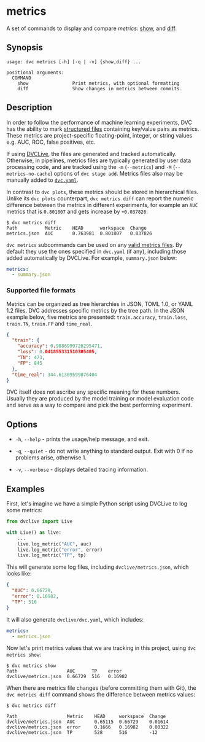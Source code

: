 # metrics

A set of commands to display and compare _metrics_:
[show](/doc/command-reference/metrics/show), and
[diff](/doc/command-reference/metrics/diff).

## Synopsis

```usage
usage: dvc metrics [-h] [-q | -v] {show,diff} ...

positional arguments:
  COMMAND
    show                Print metrics, with optional formatting
    diff                Show changes in metrics between commits.
```

## Description

In order to follow the performance of machine learning experiments, DVC has the
ability to mark [structured files](#supported-file-formats) containing key/value
pairs as metrics. These metrics are project-specific floating-point, integer, or
string values e.g. AUC, ROC, false positives, etc.

If using [DVCLive](/doc/dvclive/live/log_metric), the files are generated and
tracked automatically. Otherwise, in <abbr>pipelines</abbr>, metrics files are
typically generated by user data processing code, and are tracked using the `-m`
(`--metrics`) and `-M` (`--metrics-no-cache`) options of `dvc stage add`.
Metrics files also may be manually added to
[`dvc.yaml`](/doc/user-guide/project-structure/dvcyaml-files).

In contrast to `dvc plots`, these metrics should be stored in hierarchical
files. Unlike its `dvc plots` counterpart, `dvc metrics diff` can report the
numeric difference between the metrics in different experiments, for example an
`AUC` metrics that is `0.801807` and gets increase by `+0.037826`:

```cli
$ dvc metrics diff
Path          Metric    HEAD      workspace  Change
metrics.json  AUC       0.763981  0.801807   0.037826
```

`dvc metrics` subcommands can be used on any
[valid metrics files](#supported-file-formats). By default they use the ones
specified in `dvc.yaml` (if any), including those added automatically by
DVCLive. For example, `summary.json` below:

```yaml
metrics:
  - summary.json
```

### Supported file formats

Metrics can be organized as tree hierarchies in JSON, TOML 1.0, or YAML 1.2
files. DVC addresses specific metrics by the tree path. In the JSON example
below, five metrics are presented: `train.accuracy`, `train.loss`, `train.TN`,
`train.FP` and `time_real`.

```json
{
  "train": {
    "accuracy": 0.9886999726295471,
    "loss": 0.041855331510305405,
    "TN": 473,
    "FP": 845
  },
  "time_real": 344.61309599876404
}
```

DVC itself does not ascribe any specific meaning for these numbers. Usually they
are produced by the model training or model evaluation code and serve as a way
to compare and pick the best performing experiment.

## Options

- `-h`, `--help` - prints the usage/help message, and exit.

- `-q`, `--quiet` - do not write anything to standard output. Exit with 0 if no
  problems arise, otherwise 1.

- `-v`, `--verbose` - displays detailed tracing information.

## Examples

First, let's imagine we have a simple Python script using DVCLive to log some
metrics:

```python
from dvclive import Live

with Live() as live:
    ...
    live.log_metric("AUC", auc)
    live.log_metric("error", error)
    live.log_metric("TP", tp)
```

This will generate some log files, including `dvclive/metrics.json`, which looks
like:

```json
{
  "AUC": 0.66729,
  "error": 0.16982,
  "TP": 516
}
```

It will also generate `dvclive/dvc.yaml`, which includes:

```yaml
metrics:
  - metrics.json
```

Now let's print metrics values that we are tracking in this
<abbr>project</abbr>, using `dvc metrics show`:

```cli
$ dvc metrics show
Path                  AUC      TP    error
dvclive/metrics.json  0.66729  516   0.16982
```

When there are metrics file changes (before committing them with Git), the
`dvc metrics diff` command shows the difference between metrics values:

```cli
$ dvc metrics diff

Path                  Metric    HEAD     workspace  Change
dvclive/metrics.json  AUC       0.65115  0.66729    0.01614
dvclive/metrics.json  error     0.1666   0.16982    0.00322
dvclive/metrics.json  TP        528      516        -12
```
